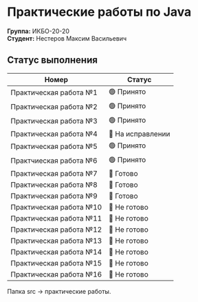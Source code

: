 # Практические работы по Java 
**Группа:** ИКБО-20-20 <br>
**Студент:** Нестеров Максим Васильевич
 
**Статус выполнения**
---
Номер          |  Статус
-----------------------------|----------------------
Практическая работа №1   | 🟢 Принято
Практическая работа №2   | 🟢 Принято
Практическая работа №3   | 🟢 Принято
Практическая работа №4   | 🔴 На исправлении
Практическая работа №5   | 🟢 Принято
Практчиеская работа №6   | 🟢 Принято
Практическая работа №7   | 🔴 Готово
Практическая работа №8   | 🔴 Готово
Практическая работа №9   | 🔴 Готово
Практическая работа №10  | 🔴 Не готово
Практическая работа №11  | 🔴 Не готово
Практическая работа №12  | 🔴 Не готово
Практическая работа №13  | 🔴 Не готово
Практическая работа №14  | 🔴 Не готово
Практическая работа №15  | 🔴 Не готово
Практическая работа №16  | 🔴 Не готово

Папка src -> практические работы.
